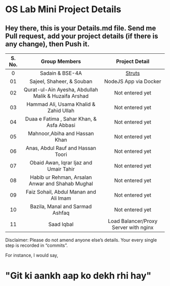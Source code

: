# OS Lab Mini Project Details

## Hey there, this is your Details.md file. Send me Pull request, add your project details (if there is any change), then Push it.

| S. No. |                    Group Members                     |                 Project Detail                  |
| :----: | :--------------------------------------------------: | :---------------------------------------------: |
|   0    |                   Sadain & BSE-4A                    | [Struts](https://github.com/sadainiqrar/struts) |
|   01   |              Sajeel, Shaheer, & Souban               |              NodeJS App via Docker              |
|   02   | Qurat-ul-Ain Ayesha, Abdullah Malik & Huzaifa Arshad |                 Not entered yet                 |
|   03   |        Hammad Ali, Usama Khalid & Zahid Ullah        |                 Not entered yet                 |
|   04   |      Duaa e Fatima , Sahar Khan, & Asfa Abbasi       |                 Not entered yet                 |
|   05   |            Mahnoor,Abiha and Hassan Khan             |                 Not entered yet                 |
|   06   |          Anas, Abdul Rauf and Hassan Toori           |                 Not entered yet                 |
|   07   |        Obaid Awan, Iqrar Ijaz and Umair Tahir        |                 Not entered yet                 |
|   08   |   Habib ur Rehman, Arsalan Anwar and Shahab Mughal   |                 Not entered yet                 |
|   09   |        Faiz Sohail, Abdul Manan and Ali Imam         |                 Not entered yet                 |
|   10   |           Bazila, Manal and Sarmad Ashfaq            |                 Not entered yet                 |
|   11   |                     Saad Iqbal                       |      Load Balancer/Proxy Server with nginx      |

Disclaimer: Please do not amend anyone else’s details. Your every single step is recorded in “commits”.

For instance, I would say,

# "Git ki aankh aap ko dekh rhi hay"

